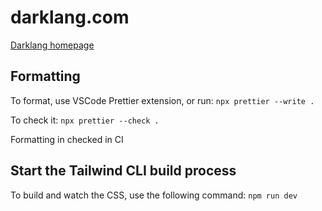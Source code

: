 # darklang.com

[Darklang homepage](https://darklang.com)

## Formatting

To format, use VSCode Prettier extension, or run:
`npx prettier --write .`

To check it: `npx prettier --check .`

Formatting in checked in CI


## Start the Tailwind CLI build process

To build and watch the CSS, use the following command:
`npm run dev`